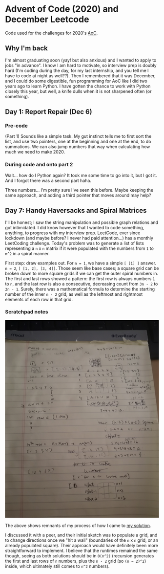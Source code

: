 # Advent of Code (2020) and December Leetcode

Code used for the challenges for 2020's [AoC](https://adventofcode.com/2020/).

## Why I'm back

I'm almost graduating soon (yay! but also anxious) and I wanted to apply to jobs "in advance". I know I am hard to motivate, so interview prep is doubly hard (I'm coding during the day, for my last internship, and you tell me I have to code at night as well??). Then I remembered that it was December, and I could do some digestible, fun programming for AoC like I did two years ago to learn Python. I have gotten the chance to work with Python closely this year, but well, a knife dulls when it is not sharpened often (or something).

## Day 1: Report Repair (Dec 6)

### Pre-code

(Part 1) Sounds like a simple task. My gut instinct tells me to first sort the list, and use two pointers, one at the beginning and one at the end, to do summations. We can also jump numbers that way when calculating how much we need to make 2020.

### During code and onto part 2

Wait... how do I Python again? It took me some time to go into it, but I got it. And I forgot there was a second part haha.

Three numbers... I'm pretty sure I've seen this before. Maybe keeping the same approach, and adding a third pointer that moves around may help?

## Day 7: Handy Haversacks and Spiral Matrices

I'll be honest; I saw the string manipulation and possible graph relations and got intimidated. I did know however that I wanted to code something, anything, to progress with my interview prep. LeetCode, ever since lockdown (and maybe before? I never had paid attention...) has a monthly LeetCoding challenge. Today's problem was to generate a list of lists representing a `n` x `n` matrix if it were populated with the numbers from `1` to `n^2` in a spiral manner.

First step: draw examples out. For `n = 1`, we have a simple `[ [1] ]` answer. `n = 2`, `[ [1, 2], [3, 4]]`. Those seem like base cases; a square grid can be broken down to more square grids if we can get the outer spiral numbers in. The first and last rows showed a pattern: the first row is always numbers `1` to `n`, and the last row is also a consecutive, decreasing count from `3n - 2` to `2n - 1`. Surely, there was a mathematical formula to determine the starting number of the inner `n - 2` grid, as well as the leftmost and rightmost elements of each row in that grid.

### Scratchpad notes

![scratchpad for leetcode day 7](7/notes.jpg)

The above shows remnants of my process of how I came to [my solution](7/SpiralMatrix.py).

I discussed it with a peer, and their initial sketch was to populate a grid, and to change directions once we "hit a wall" (boundaries of the `n` x `n` grid, or an already populated square). Their approach would have definitely been more straightforward to implement. I believe that the runtimes remained the same though, seeing as both solutions should be in `O(n^2)` (recursion generates the first and last rows of `n` numbers, plus the `n - 2` grid (so `(n = 2)^2`) inside, which ultimately still comes to `n^2` numbers).
